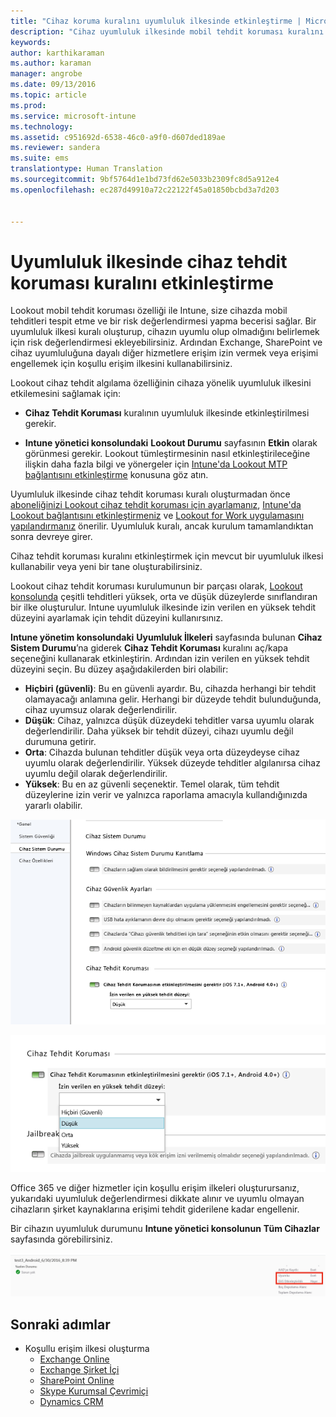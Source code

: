 ```yaml
---
title: "Cihaz koruma kuralını uyumluluk ilkesinde etkinleştirme | Microsoft Intune"
description: "Cihaz uyumluluk ilkesinde mobil tehdit koruması kuralını etkinleştirin."
keywords: 
author: karthikaraman
ms.author: karaman
manager: angrobe
ms.date: 09/13/2016
ms.topic: article
ms.prod: 
ms.service: microsoft-intune
ms.technology: 
ms.assetid: c951692d-6538-46c0-a9f0-d607ded189ae
ms.reviewer: sandera
ms.suite: ems
translationtype: Human Translation
ms.sourcegitcommit: 9bf5764d1e1bd73fd62e5033b2309fc8d5a912e4
ms.openlocfilehash: ec287d49910a72c22122f45a01850bcbd3a7d203


---
```


# <a name="enable-device-threat-protection-rule-in-the-compliance-policy"></a>Uyumluluk ilkesinde cihaz tehdit koruması kuralını etkinleştirme
Lookout mobil tehdit koruması özelliği ile Intune, size cihazda mobil tehditleri tespit etme ve bir risk değerlendirmesi yapma becerisi sağlar. Bir uyumluluk ilkesi kuralı oluşturup, cihazın uyumlu olup olmadığını belirlemek için risk değerlendirmesi ekleyebilirsiniz. Ardından Exchange, SharePoint ve cihaz uyumluluğuna dayalı diğer hizmetlere erişim izin vermek veya erişimi engellemek için koşullu erişim ilkesini kullanabilirsiniz.

Lookout cihaz tehdit algılama özelliğinin cihaza yönelik uyumluluk ilkesini etkilemesini sağlamak için:

* **Cihaz Tehdit Koruması** kuralının uyumluluk ilkesinde etkinleştirilmesi gerekir.

* **Intune yönetici konsolundaki** **Lookout Durumu** sayfasının **Etkin** olarak görünmesi gerekir. Lookout tümleştirmesinin nasıl etkinleştirileceğine ilişkin daha fazla bilgi ve yönergeler için [Intune'da Lookout MTP bağlantısını etkinleştirme](enable-lookout-mtp-connection-in-intune.md) konusuna göz atın.


Uyumluluk ilkesinde cihaz tehdit koruması kuralı oluşturmadan önce [aboneliğinizi Lookout cihaz tehdit koruması için ayarlamanız](set-up-your-subscription-with-lookout-mtp.md), [Intune'da Lookout bağlantısını etkinleştirmeniz](enable-lookout-mtp-connection-in-intune.md) ve [Lookout for Work uygulamasını yapılandırmanız](configure-and-deploy-lookout-for-work-apps.md) önerilir. Uyumluluk kuralı, ancak kurulum tamamlandıktan sonra devreye girer.

Cihaz tehdit koruması kuralını etkinleştirmek için mevcut bir uyumluluk ilkesi kullanabilir veya yeni bir tane oluşturabilirsiniz.

Lookout cihaz tehdit koruması kurulumunun bir parçası olarak, [Lookout konsolunda](https://aad.lookout.com) çeşitli tehditleri yüksek, orta ve düşük düzeylerde sınıflandıran bir ilke oluşturulur. Intune uyumluluk ilkesinde izin verilen en yüksek tehdit düzeyini ayarlamak için tehdit düzeyini kullanırsınız.

**Intune yönetim konsolundaki** **Uyumluluk İlkeleri** sayfasında bulunan **Cihaz Sistem Durumu**’na giderek **Cihaz Tehdit Koruması** kuralını aç/kapa seçeneğini kullanarak etkinleştirin. Ardından izin verilen en yüksek tehdit düzeyini seçin. Bu düzey aşağıdakilerden biri olabilir:
* **Hiçbiri (güvenli)**: Bu en güvenli ayardır.  Bu, cihazda herhangi bir tehdit olamayacağı anlamına gelir.  Herhangi bir düzeyde tehdit bulunduğunda, cihaz uyumsuz olarak değerlendirilir.  
* **Düşük**: Cihaz, yalnızca düşük düzeydeki tehditler varsa uyumlu olarak değerlendirilir. Daha yüksek bir tehdit düzeyi, cihazı uyumlu değil durumuna getirir.
* **Orta**: Cihazda bulunan tehditler düşük veya orta düzeydeyse cihaz uyumlu olarak değerlendirilir. Yüksek düzeyde tehditler algılanırsa cihaz uyumlu değil olarak değerlendirilir.
* **Yüksek**: Bu en az güvenli seçenektir. Temel olarak, tüm tehdit düzeylerine izin verir ve yalnızca raporlama amacıyla kullandığınızda yararlı olabilir.

![cihaz tehdit koruması kuralı ayarını gösteren ekran görüntüsü ](../media/mtp/mtp-compliance-policy-rule.png)

![cihaz tehdit koruması kuralı ayarına yönelik tehdit düzeyi seçeneğini gösteren ekran görüntüsü](../media/mtp/mtp-compliance-policy-setting.png)

Office 365 ve diğer hizmetler için koşullu erişim ilkeleri oluşturursanız, yukarıdaki uyumluluk değerlendirmesi dikkate alınır ve uyumlu olmayan cihazların şirket kaynaklarına erişimi tehdit giderilene kadar engellenir.

Bir cihazın uyumluluk durumunu **Intune yönetici konsolunun** **Tüm Cihazlar** sayfasında görebilirsiniz.

![Intune yönetici konsolundaki cihazlar sayfasında bir cihazın uyumluluk durumunu gösteren ekran görüntüsü](../media/mtp/mtp-device-status-intune-console.png)

## <a name="next-steps"></a>Sonraki adımlar
* Koşullu erişim ilkesi oluşturma
  * [Exchange Online](restrict-access-to-exchange-online-with-microsoft-intune.md)
  * [Exchange Şirket İçi](restrict-access-to-exchange-onpremises-with-microsoft-intune.md)
  * [SharePoint Online](restrict-access-to-sharepoint-online-with-microsoft-intune.md)
  * [Skype Kurumsal Çevrimiçi](restrict-access-to-skype-for-business-online-with-microsoft-intune,md)
  * [Dynamics CRM](restrict-access-to-dynamics-crm-online-with-microsoft-intune.md)



<!--HONumber=Nov16_HO2-->


